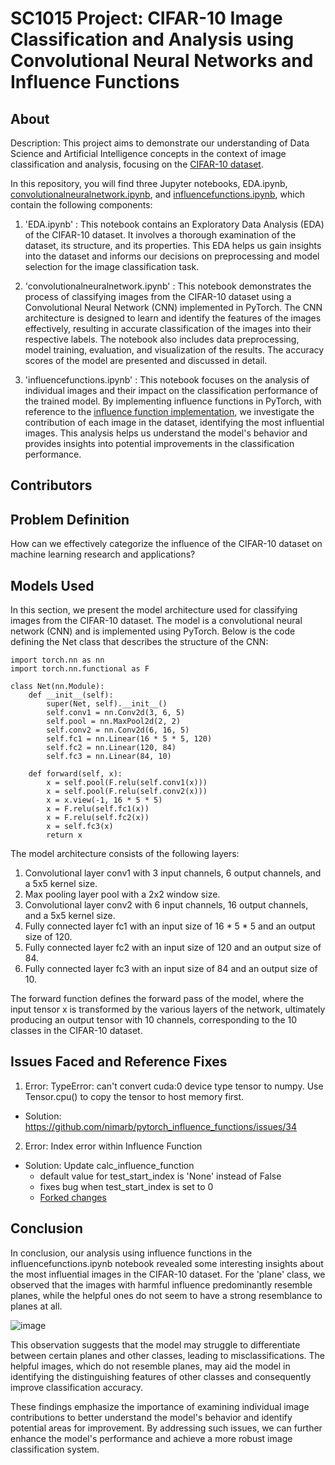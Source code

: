 # SC1015 Project: CIFAR-10 Image Classification and Analysis using Convolutional Neural Networks and Influence Functions

## About
Description: This project aims to demonstrate our understanding of Data Science and Artificial Intelligence concepts in the context of image classification and analysis, focusing on the [CIFAR-10 dataset](https://www.cs.toronto.edu/~kriz/cifar.html).

In this repository, you will find three Jupyter notebooks, EDA.ipynb, [convolutionalneuralnetwork.ipynb](https://github.com/neozhixuan/SC1015_Z139_Team3/blob/main/convolutionalneuralnetwork.ipynb), and [influencefunctions.ipynb](https://github.com/neozhixuan/SC1015_Z139_Team3/blob/main/influencefunctions.ipynb), which contain the following components:

   1) 'EDA.ipynb' : This notebook contains an Exploratory Data Analysis (EDA) of the CIFAR-10 dataset. It involves a thorough examination of the dataset, its structure, and its properties. This EDA helps us gain insights into the dataset and informs our decisions on preprocessing and model selection for the image classification task.

   2) 'convolutionalneuralnetwork.ipynb' : This notebook demonstrates the process of classifying images from the CIFAR-10 dataset using a Convolutional Neural Network (CNN) implemented in PyTorch. The CNN architecture is designed to learn and identify the features of the images effectively, resulting in accurate classification of the images into their respective labels. The notebook also includes data preprocessing, model training, evaluation, and visualization of the results. The accuracy scores of the model are presented and discussed in detail.

  3) 'influencefunctions.ipynb' : This notebook focuses on the analysis of individual images and their impact on the classification performance of the trained model. By implementing influence functions in PyTorch, with reference to the [influence function implementation](https://github.com/nimarb/pytorch_influence_functions), we investigate the contribution of each image in the dataset, identifying the most influential images. This analysis helps us understand the model's behavior and provides insights into potential improvements in the classification performance.





## Contributors

## Problem Definition
How can we effectively categorize the influence of the CIFAR-10 dataset on machine learning research and applications?
## Models Used
In this section, we present the model architecture used for classifying images from the CIFAR-10 dataset. The model is a convolutional neural network (CNN) and is implemented using PyTorch. Below is the code defining the Net class that describes the structure of the CNN:

    import torch.nn as nn
    import torch.nn.functional as F

    class Net(nn.Module):
        def __init__(self):
            super(Net, self).__init__()
            self.conv1 = nn.Conv2d(3, 6, 5)
            self.pool = nn.MaxPool2d(2, 2)
            self.conv2 = nn.Conv2d(6, 16, 5)
            self.fc1 = nn.Linear(16 * 5 * 5, 120)
            self.fc2 = nn.Linear(120, 84)
            self.fc3 = nn.Linear(84, 10)

        def forward(self, x):
            x = self.pool(F.relu(self.conv1(x)))
            x = self.pool(F.relu(self.conv2(x)))
            x = x.view(-1, 16 * 5 * 5)
            x = F.relu(self.fc1(x))
            x = F.relu(self.fc2(x))
            x = self.fc3(x)
            return x
The model architecture consists of the following layers:

  1) Convolutional layer conv1 with 3 input channels, 6 output channels, and a 5x5 kernel size.
  2) Max pooling layer pool with a 2x2 window size.
  3) Convolutional layer conv2 with 6 input channels, 16 output channels, and a 5x5 kernel size.
  4) Fully connected layer fc1 with an input size of 16 * 5 * 5 and an output size of 120.
  5) Fully connected layer fc2 with an input size of 120 and an output size of 84.
  6) Fully connected layer fc3 with an input size of 84 and an output size of 10.
  
The forward function defines the forward pass of the model, where the input tensor x is transformed by the various layers of the network, ultimately producing an output tensor with 10 channels, corresponding to the 10 classes in the CIFAR-10 dataset.

## Issues Faced and Reference Fixes
1. Error: TypeError: can't convert cuda:0 device type tensor to numpy. Use Tensor.cpu() to copy the tensor to host memory first.
  - Solution: https://github.com/nimarb/pytorch_influence_functions/issues/34

2. Error: Index error within Influence Function 
  - Solution: Update calc_influence_function
    - default value for test_start_index is 'None' instead of False
    - fixes bug when test_start_index is set to 0
    - [Forked changes](https://github.com/expectopatronum/pytorch_influence_functions/commit/ecce2d27e3d46b3125bb3dd963beebd7a5407959)

## Conclusion

In conclusion, our analysis using influence functions in the influencefunctions.ipynb notebook revealed some interesting insights about the most influential images in the CIFAR-10 dataset. For the 'plane' class, we observed that the images with harmful influence predominantly resemble planes, while the helpful ones do not seem to have a strong resemblance to planes at all.

![image](https://user-images.githubusercontent.com/44828267/230854030-67094293-cb80-4a4b-9659-50790e1cdb28.png)

This observation suggests that the model may struggle to differentiate between certain planes and other classes, leading to misclassifications. The helpful images, which do not resemble planes, may aid the model in identifying the distinguishing features of other classes and consequently improve classification accuracy.

These findings emphasize the importance of examining individual image contributions to better understand the model's behavior and identify potential areas for improvement. By addressing such issues, we can further enhance the model's performance and achieve a more robust image classification system.
